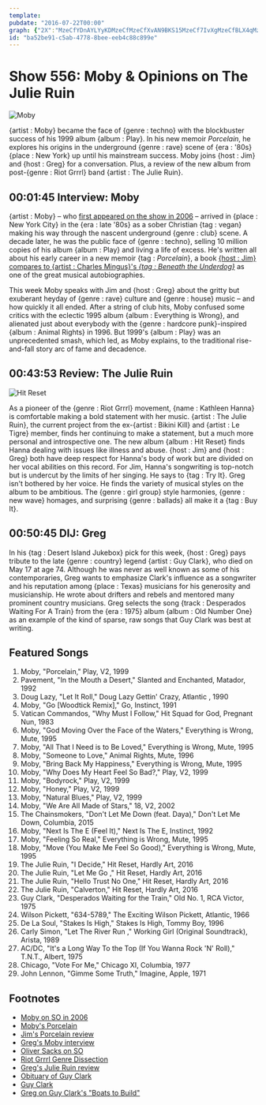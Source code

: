 ```yaml
---
template: 
pubdate: "2016-07-22T00:00"
graph: {"2X":"MzeCfYDnAYLYyKDMzeCfMzeCfXvAN9BKS15MzeCf7IvXgMzeCfBLX4qMzeCfMzeCfnMzxUCd3L9MzeCfMzeCfNivuIVL0VZcZyByDxioGYDnAY","215":"BA1zNxCmj8qJUc1xCmj8rf3hUxCmj8EMePrrf3hUW7DtFrf3hUBGSb8rf3hUX6cfdrf3hUBHm1Grf3hU97qipX6cfdBHm1Gdhnxe","2CL":"BHm1GqYVo97q8hCh7VYo0C1Orh7VYo0C1Or7cQ8W"}
id: "ba52be91-c5ab-4778-8bee-eeb4c88c899e"
---
```






# Show 556: Moby & Opinions on The Julie Ruin

![Moby](https://static.soundopinions.org/images/2016/moby_web.jpg)

{artist : Moby} became the face of {genre : techno} with the blockbuster success of his 1999 album {album : Play}. In his new memoir *Porcelain*, he explores his origins in the underground {genre : rave} scene of {era : '80s}  {place : New York} up until his mainstream success. Moby joins {host : Jim} and {host : Greg} for a conversation. Plus, a review of the new album from post-{genre : Riot Grrrl} band {artist : The Julie Ruin}.



## 00:01:45 Interview: Moby

{artist : Moby} – who [first appeared on the show in 2006](/show/49/) – arrived in {place : New York City} in the {era : late '80s} as a sober Christian {tag : vegan} making his way through the nascent underground {genre : club} scene. A decade later, he was the public face of {genre : techno}, selling 10 million copies of his album {album : Play} and living a life of excess. He's written all about his early career in a new memoir {tag : *Porcelain*}, a book [{host : Jim} compares to {artist : Charles Mingus}'s *{tag : Beneath the Underdog}*](https://www.wbez.org/shows/jim-derogatis/mobys-porcelain-is-a-musical-memoir-that-ranks-with-the-very-best/67afc360-5db1-48ff-ac29-db5813e69e01) as one of the great musical autobiographies.

This week Moby speaks with Jim and {host : Greg} about the gritty but exuberant heyday of {genre : rave} culture and {genre : house} music – and how quickly it all ended. After a string of club hits, Moby confused some critics with the eclectic 1995 album {album : Everything is Wrong}, and alienated just about everybody with the {genre : hardcore punk}-inspired {album : Animal Rights} in 1996. But 1999's {album : Play} was an unprecedented smash, which led, as Moby explains, to the traditional rise-and-fall story arc of fame and decadence.



## 00:43:53 Review: The Julie Ruin

![Hit Reset](https://static.soundopinions.org/assets/556/2150.jpg)

As a pioneer of the {genre : Riot Grrrl} movement, {name : Kathleen Hanna} is comfortable making a bold statement with her music. {artist : The Julie Ruin}, the current project from the ex-{artist : Bikini Kill} and {artist : Le Tigre} member, finds her continuing to make a statement, but a much more personal and introspective one. The new album {album : Hit Reset} finds Hanna dealing with issues like illness and abuse. {host : Jim} and {host : Greg} both have deep respect for Hanna's body of work but are divided on her vocal abilities on this record. For Jim, Hanna's songwriting is top-notch but is undercut by the limits of her singing. He says to {tag : Try It}. Greg isn't bothered by her voice. He finds the variety of musical styles on the album to be ambitious. The {genre : girl group} style harmonies, {genre : new wave} homages, and surprising {genre : ballads} all make it a {tag : Buy It}.



## 00:50:45 DIJ: Greg

In his {tag : Desert Island Jukebox} pick for this week, {host : Greg} pays tribute to the late {genre : country} legend {artist : Guy Clark}, who died on May 17 at age 74. Although he was never as well known as some of his contemporaries, Greg wants to emphasize Clark's influence as a songwriter and his reputation among {place : Texas} musicians for his generosity and musicianship. He wrote about drifters and rebels and mentored many prominent country musicians. Greg selects the song {track : Desperados Waiting For A Train} from the {era : 1975} album {album : Old Number One} as an example of the kind of sparse, raw songs that Guy Clark was best at writing.



## Featured Songs

1. Moby, "Porcelain," Play, V2, 1999
2. Pavement, "In the Mouth a Desert," Slanted and Enchanted, Matador, 1992
3. Doug Lazy, "Let It Roll," Doug Lazy Gettin' Crazy, Atlantic , 1990
4. Moby, "Go [Woodtick Remix]," Go, Instinct, 1991
5. Vatican Commandos, "Why Must I Follow," Hit Squad for God, Pregnant Nun, 1983
6. Moby, "God Moving Over the Face of the Waters," Everything is Wrong, Mute, 1995
7. Moby, "All That I Need is to Be Loved," Everything is Wrong, Mute, 1995
8. Moby, "Someone to Love," Animal Rights, Mute, 1996
9. Moby, "Bring Back My Happiness," Everything is Wrong, Mute, 1995
10. Moby, "Why Does My Heart Feel So Bad?," Play, V2, 1999
11. Moby, "Bodyrock," Play, V2, 1999
12. Moby, "Honey," Play, V2, 1999
13. Moby, "Natural Blues," Play, V2, 1999
14. Moby, "We Are All Made of Stars," 18, V2, 2002
15. The Chainsmokers, "Don't Let Me Down (feat. Daya)," Don't Let Me Down, Columbia, 2015
16. Moby, "Next Is The E (Feel It)," Next Is The E, Instinct, 1992
17. Moby, "Feeling So Real," Everything is Wrong, Mute, 1995
18. Moby, "Move (You Make Me Feel So Good)," Everything is Wrong, Mute, 1995
19. The Julie Ruin, "I Decide," Hit Reset, Hardly Art, 2016
20. The Julie Ruin, "Let Me Go ," Hit Reset, Hardly Art, 2016
21. The Julie Ruin, "Hello Trust No One," Hit Reset, Hardly Art, 2016
22. The Julie Ruin, "Calverton," Hit Reset, Hardly Art, 2016
23. Guy Clark, "Desperados Waiting for the Train," Old No. 1, RCA Victor, 1975
24. Wilson Pickett, "634-5789," The Exciting Wilson Pickett, Atlantic, 1966
25. De La Soul, "Stakes Is High," Stakes Is High, Tommy Boy, 1996
26. Carly Simon, "Let The River Run ," Working Girl (Original Soundtrack), Arista, 1989
27. AC/DC, "It's a Long Way To the Top (If You Wanna Rock 'N' Roll)," T.N.T., Albert, 1975
28. Chicago, "Vote For Me," Chicago XI, Columbia, 1977
29. John Lennon, "Gimme Some Truth," Imagine, Apple, 1971



## Footnotes

- [Moby on SO in 2006](/show/49/)
- [Moby's Porcelain](http://moby.com/book/)
- [Jim's Porcelain review](https://www.wbez.org/shows/jim-derogatis/mobys-porcelain-is-a-musical-memoir-that-ranks-with-the-very-best/67afc360-5db1-48ff-ac29-db5813e69e01)
- [Greg's Moby interview](http://www.chicagotribune.com/entertainment/music/kot/ct-moby-ott-0513-20160509-column.html)
- [Oliver Sacks on SO](/show/150/)
- [Riot Grrrl Genre Dissection](/show/547/#riotgrrrl)
- [Greg's Julie Ruin review](http://www.chicagotribune.com/entertainment/music/kot/sc-julie-ruin-hit-reset-review-20160708-column.html)
- [Obituary of Guy Clark](http://www.chicagotribune.com/entertainment/music/ct-guy-clark-dead-20160517-story.html)
- [Guy Clark](http://www.guyclark.com/)
- [Greg on Guy Clark's "Boats to Build"](http://articles.chicagotribune.com/1992-12-31/features/9204280924_1_star-american-explorer-series-guy-clark)